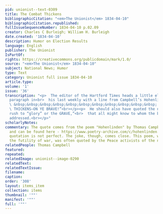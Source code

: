 ```yaml
---
pid: unionist--text-0309
title: The Combat Thickens
bibliographicCitation: "<em>The Unionist</em> 1834-04-10"
bibliographicCitation.republished: 
fullIssueSequenceNumber: 1834-04-10 p.02.09
creator: Charles C Burleigh; William H. Burleigh
date.created: '1834-04-10'
description: Humor on Election Results
language: English
publisher: The Unionist
IsPartOf: 
rights: https://creativecommons.org/publicdomain/mark/1.0/
source: "<em>The Unionist</em> 1834-04-10"
subject: National News; Humor
type: Text
category: Unionist full issue 1834-04-10
article.type: 
volume: '1'
issue: '36'
transcription: "<p>  The editor of the Hartford Times heads a little electioneering
  paragraph in<br>  his last weekly with a line from Campbell’s Hohenlinden—<br></p><p>
  \ &nbsp;&nbsp;&nbsp;&nbsp;&nbsp;&nbsp;&nbsp;&nbsp;&nbsp;&nbsp;&nbsp; “THE COMBAT<br>
  \ THICKENS—ON YE BRAVE!”<br></p><p>  He should also have quoted the next line—“Who
  rush to “glory” or the GRAVE,”<br>  that all might know to whom the battle cry was
  addressed.<br></p>"
scholarlyNotes: 
commentary: The quote comes from the poem "Hohenlinden" by Thomas Campbell (1777-1844),
  and can be found here - https://www.poetry-archive.com/c/hohenlinden.html . The
  quotation is not perfect. The joke, though, comes close. This poem, which highlights
  the futility of war, was often quoted by the Peace activists of the nineteenth-century.
relatedPeople: Thomas Campbell
featured: 
repeated: 
relatedImage: unionist--image-0290
relatedText: 
relatedTextIssue: 
filename: 
caption: 
order: '308'
layout: items_item
collection: items
thumbnail: '""'
manifest: '""'
full: '""'
---
```

